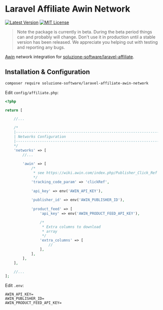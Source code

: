 # Laravel Affiliate Awin Network

[![Latest Version](http://img.shields.io/packagist/v/soluzione-software/laravel-affiliate-awin-network.svg?label=Release&style=for-the-badge)](https://packagist.org/packages/soluzione-software/laravel-affiliate-awin-network)
[![MIT License](https://img.shields.io/github/license/soluzione-software/laravel-affiliate-awin-network.svg?label=License&color=blue&style=for-the-badge)](https://github.com/soluzione-software/laravel-affiliate-awin-network/blob/master/LICENSE.md)

> Note the package is currently in beta. During the beta period things can and probably will change. Don't use it in production until a stable version has been released. We appreciate you helping out with testing and reporting any bugs.

[Awin](https://www.awin.com) network integration
for [soluzione-software/laravel-affiliate](https://github.com/soluzione-software/laravel-affiliate).

## Installation & Configuration

```bash
composer require soluzione-software/laravel-affiliate-awin-network
```

Edit `config/affiliate.php`:

```php
<?php

return [

    //...

    /*
    |--------------------------------------------------------------------------
    | Networks Configuration
    |--------------------------------------------------------------------------
    */
    'networks' => [
        //...
        
        'awin' => [
            /*
             * see https://wiki.awin.com/index.php/Publisher_Click_Ref
             */
            'tracking_code_param' => 'clickRef',
            
            'api_key' => env('AWIN_API_KEY'),
            
            'publisher_id' => env('AWIN_PUBLISHER_ID'),
            
            'product_feed' => [
                'api_key' => env('AWIN_PRODUCT_FEED_API_KEY'),

                /*
                 * Extra columns to download
                 * array
                 */
                'extra_columns' => [
                    //
                ],
            ],
        ],
    ],

    //...
];

```

Edit `.env`:

```dotenv
AWIN_API_KEY=
AWIN_PUBLISHER_ID=
AWIN_PRODUCT_FEED_API_KEY=
```
